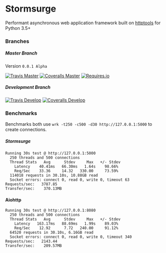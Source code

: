 # Stormsurge
Performant asynchronous web application framework built on [httptools](https://github.com/MagicStack/httptools) for Python 3.5+

### Branches

##### Master Branch
Version `0.0.1 Alpha`

[![Travis Master](https://img.shields.io/travis/SethMichaelLarson/Stormsurge/master.svg?maxAge=300)]()
[![Coveralls Master](https://img.shields.io/coveralls/SethMichaelLarson/Stormsurge/master.svg?maxAge=300)]()
[![Requires.io](https://img.shields.io/requires/github/SethMichaelLarson/Stormsurge.svg?maxAge=300)]()

##### Development Branch

[![Travis Develop](https://img.shields.io/travis/SethMichaelLarson/Stormsurge/develop.svg?maxAge=300)]()
[![Coveralls Develop](https://img.shields.io/coveralls/SethMichaelLarson/Stormsurge/develop.svg?maxAge=300)]()

### Benchmarks
Benchmarks both use `wrk -t250 -c500 -d30 http://127.0.0.1:5000` to create connections.

##### Stormsurge
```
Running 30s test @ http://127.0.0.1:5000
  250 threads and 500 connections
  Thread Stats   Avg      Stdev     Max   +/- Stdev
    Latency    40.41ms   66.30ms   1.64s    98.66%
    Req/Sec    33.36     14.32   330.00     73.59%
  114018 requests in 30.10s, 10.88GB read
  Socket errors: connect 0, read 0, write 0, timeout 63
Requests/sec:   3787.85
Transfer/sec:    370.13MB
```

#### Aiohttp
```
Running 30s test @ http://127.0.0.1:8080
  250 threads and 500 connections
  Thread Stats   Avg      Stdev     Max   +/- Stdev
    Latency   163.17ms   88.69ms   1.99s    89.03%
    Req/Sec    12.92      7.72   240.00     91.12%
  64520 requests in 30.10s, 6.16GB read
  Socket errors: connect 0, read 0, write 0, timeout 340
Requests/sec:   2143.44
Transfer/sec:    209.57MB
```
